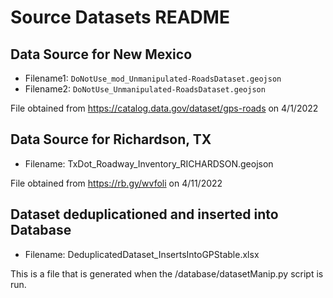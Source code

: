 # Source Datasets README

## Data Source for New Mexico

* Filename1: `DoNotUse_mod_Unmanipulated-RoadsDataset.geojson`
* Filename2: `DoNotUse_Unmanipulated-RoadsDataset.geojson`

File obtained from https://catalog.data.gov/dataset/gps-roads on 4/1/2022


## Data Source for Richardson, TX

* Filename: TxDot_Roadway_Inventory_RICHARDSON.geojson

File obtained from https://rb.gy/wvfoli on 4/11/2022


## Dataset deduplicationed and inserted into Database

* Filename: DeduplicatedDataset_InsertsIntoGPStable.xlsx

This is a file that is generated when the /database/datasetManip.py script is run.